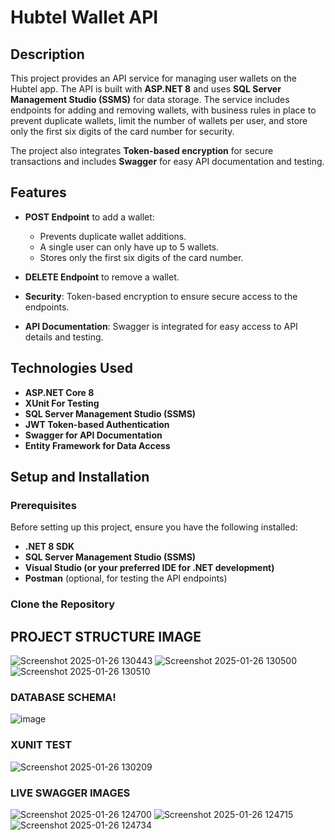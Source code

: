 # Hubtel Wallet API

## Description

This project provides an API service for managing user wallets on the Hubtel app. The API is built with **ASP.NET 8** and uses **SQL Server Management Studio (SSMS)** for data storage. The service includes endpoints for adding and removing wallets, with business rules in place to prevent duplicate wallets, limit the number of wallets per user, and store only the first six digits of the card number for security.

The project also integrates **Token-based encryption** for secure transactions and includes **Swagger** for easy API documentation and testing.

## Features

- **POST Endpoint** to add a wallet:
  - Prevents duplicate wallet additions.
  - A single user can only have up to 5 wallets.
  - Stores only the first six digits of the card number.
  
- **DELETE Endpoint** to remove a wallet.

- **Security**: Token-based encryption to ensure secure access to the endpoints.

- **API Documentation**: Swagger is integrated for easy access to API details and testing.

## Technologies Used

- **ASP.NET Core 8**
- **XUnit For Testing**
- **SQL Server Management Studio (SSMS)**
- **JWT Token-based Authentication**
- **Swagger for API Documentation**
- **Entity Framework for Data Access**

## Setup and Installation

### Prerequisites

Before setting up this project, ensure you have the following installed:

- **.NET 8 SDK**
- **SQL Server Management Studio (SSMS)**
- **Visual Studio (or your preferred IDE for .NET development)**
- **Postman** (optional, for testing the API endpoints)

### Clone the Repository


## PROJECT STRUCTURE IMAGE
![Screenshot 2025-01-26 130443](https://github.com/user-attachments/assets/7a488030-02fa-4798-8176-fe1a0f1cf681)
![Screenshot 2025-01-26 130500](https://github.com/user-attachments/assets/c01177a6-9033-4d5a-adaa-a708f3887bc2)
![Screenshot 2025-01-26 130510](https://github.com/user-attachments/assets/f5e97baa-e5ca-4227-9843-c9d9e93d7e9e)



### DATABASE SCHEMA!
![image](https://github.com/user-attachments/assets/249021a0-a61c-4cd1-8ad0-c25cb51e8439)

### XUNIT TEST
![Screenshot 2025-01-26 130209](https://github.com/user-attachments/assets/378d16d3-a4ca-49fe-8ccf-a7c6cff912bb)


### LIVE SWAGGER IMAGES
![Screenshot 2025-01-26 124700](https://github.com/user-attachments/assets/575838a5-ed6f-4e0d-abfa-2256f25347db)
![Screenshot 2025-01-26 124715](https://github.com/user-attachments/assets/efad3cb3-8178-43d7-8173-f6d970af4357)
![Screenshot 2025-01-26 124734](https://github.com/user-attachments/assets/5514303c-d821-44f1-9baa-6dd46b5e3490)





